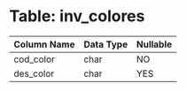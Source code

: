 # Table: inv_colores

| Column Name | Data Type | Nullable |
|-------------|-----------|----------|
| cod_color | char | NO |
| des_color | char | YES |

